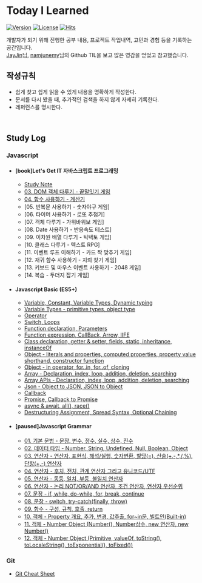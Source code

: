 # **Today I Learned**

[![Version](https://img.shields.io/badge/version-2021.8.9.-red.svg)](./CHANGELOG) [![License](https://img.shields.io/github/license/mashape/apistatus.svg)](./LICENSE) [![Hits](https://hits.seeyoufarm.com/api/count/incr/badge.svg?url=https://github.com/mansaout/TIL)](https://hits.seeyoufarm.com/)

개발자가 되기 위해 진행한 공부 내용, 프로젝트 작업내역, 고민과 경험 등을 기록하는 공간입니다.  
[JayJin](https://github.com/milooy)님, [namjunemy](https://github.com/namjunemy)님의 Github TIL을 보고 많은 영감을 얻었고 참고했습니다.

## **작성규칙**

- 쉽게 찾고 쉽게 읽을 수 있게 내용을 명확하게 작성한다.
- 문서를 다시 봤을 때, 추가적인 검색을 하지 않게 자세히 기록한다.
- 레퍼런스를 명시한다.

<br>

## **Study Log**

### **Javascript**

- #### [book]Let's Get IT 자바스크립트 프로그래밍

  - [Study Note](/Javascript/12webgames/webgame12_study_note.md)
  - [03. DOM 객체 다루기 - 끝말잇기 게임](https://github.com/mansaout/word-relay)
  - [04. 함수 사용하기 - 계산기](https://github.com/mansaout/calculator)
  - [05. 반복문 사용하기 - 숫자야구 게임]
  - [06. 타이머 사용하기 - 로또 추첨기]
  - [07. 객체 다루기 - 가위바위보 게임]
  - [08. Date 사용하기 - 반응속도 테스트]
  - [09. 이차원 배열 다루기 - 틱택토 게임]
  - [10. 클래스 다루기 - 텍스트 RPG]
  - [11. 이벤트 루프 이해하기 - 카드 짝 맞추기 게임]
  - [12. 재귀 함수 사용하기 - 지뢰 찾기 게임]
  - [13. 키보드 및 마우스 이벤트 사용하기 - 2048 게임]
  - [14. 복습 - 두더지 잡기 게임]

- #### Javascript Basic (ES5+)

  - [Variable, Constant, Variable Types, Dynamic typing](/Javascript/basic/02_variable.md)
  - [Variable Types - primitive types, object type](Javascript/basic/03_variable_type.md)
  - [Operator](Javascript/basic/04_operator.md)
  - [Switch, Loops](Javascript/basic/05_switch_loops.md)
  - [Function declaration, Parameters](Javascript/basic/06_function.md)
  - [Function expression, CallBack, Arrow, IIFE](Javascript/basic/07_first_class_function.md)
  - [Class declaration, getter & setter, fields, static, inheritance, instanceOf](/Javascript/basic/08_class.md)
  - [Object - literals and properties, computed properties, property value shorthand, constructor function](/Javascript/basic/09_object_1.md)
  - [Object - in operator, for..in, for..of, cloning](/Javascript/basic/10_object_2.md)
  - [Array - Declaration, index, loop, addition, deletion, searching](/Javascript/basic/11_array.md)
  - [Array APIs - Declaration, index, loop, addition, deletion, searching](/Javascript/basic/12_array_api.md)
  - [Json - Object to JSON, JSON to Object](/Javascript/basic/13_json.md)
  - [Callback](/Javascript/basic/14_callback.md)
  - [Promise, Callback to Promise](/Javascript/basic/15_promise.md)
  - [async & await, all(), race()](/Javascript/basic/16_async_await.md)
  - [Destructuring Assignment, Spread Syntax, Optional Chaining](Javascript/basic/17_es6_es11.md)

- #### [paused]Javascript Grammar

  - [01. 기본 문법 - 문장, 변수, 정수, 실수, 상수, 진수](/Javascript/grammar/01_grammar_lexical_grammar.md)
  - [02. 데이터 타입 - Number, String, Undefined, Null, Boolean, Object](/Javascript/grammar/02_grammar_data_type.md)
  - [03. 연산자 - 연산자, 표현식, 해석/실행, 숫자변환, 할당(=), 산술(+,-,\*,/,%), 단항(+,-) 연산자](/Javascript/grammar/03_grammar_operator.md)
  - [04. 연산자 - 후치, 전치, 관계 연산자 그리고 유니코드/UTF](/Javascript/grammar/04_grammar_operator.md)
  - [05. 연산자 - 동등, 일치, 부등, 불일치 연산자](/Javascript/grammar/05_grammar_operator.md)
  - [06. 연산자 - 논리 NOT/OR/AND 연산자, 조건 연산자, 연산자 우선순위](/Javascript/grammar/06_grammar_operator.md)
  - [07. 문장 - if, while, do-while, for, break, continue](/Javascript/grammar/07_grammar_statement.md)
  - [08. 문장 - switch, try-catch(finally, throw)](/Javascript/grammar/08_grammar_statement.md)
  - [09. 함수 - 구성, 규칙, 호출, return](/Javascript/grammar/09_grammar_function.md)
  - [10. 객체 - Property 개요, 추가, 변경, 값추출, for~in문, 빌트인(Built-in) ](/Javascript/grammar/10_grammar_object.md)
  - [11. 객체 - Number Object (Number(), Number상수, new 연산자, new Number()](/Javascript/grammar/11_grammar_number_object.md)
  - [12. 객체 - Number Object (Primitive, valueOf, toString(), toLocaleString(), toExponential(), toFixed())](/Javascript/grammar/12_grammar_number_object.md)

### **Git**

- [Git Cheat Sheet](https://github.com/mansaout/TIL/blob/main/Git/git_cheat_sheet.md)
